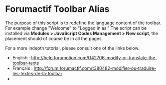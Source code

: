 # Forumactif Toolbar Alias

The purpose of this script is to redefine the language content of the toolbar. For example change "Welcome" to "Logged in as." The script can be installed via **Modules > JavaScript Codes Management > New script**, the placement should of course be in all the pages.

For a more indepth tutorial, please consult one of the links below.

- English : http://help.forumotion.com/t142706-modify-or-translate-the-toolbar-texts
- Français : http://forum.forumactif.com/t380482-modifier-ou-traduire-les-textes-de-la-toolbar
- 
